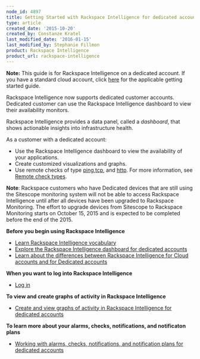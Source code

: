 ```yaml
---
node_id: 4897
title: Getting Started with Rackspace Intelligence for dedicated accounts
type: article
created_date: '2015-10-20'
created_by: Constanze Kratel
last_modified_date: '2016-01-15'
last_modified_by: Stephanie Fillmon
product: Rackspace Intelligence
product_url: rackspace-intelligence
---
```


**Note:** This guide is for Rackspace Intelligence on a dedicated
account. If you have a standard cloud account, click
[here](/how-to/getting-started-with-rackspace-intelligence-for-the-cloud)
for the applicable getting started guide.

Rackspace Intelligence now supports dedicated customer accounts.
Dedicated customer can use the Rackspace Intelligence dashboard to view
their availability monitors.

Rackspace Intelligence provides a data panel, called a *dashboard*, that
shows actionable insights into infrastructure health.

As a customer with a dedicated account:

-   Use the Rackspace Intelligence dashboard to view the availability of
    your applications.
-   Create customized visualizations and graphs.
-   Use remote checks of type
    [ping](http://docs.rackspace.com/cm/api/v1.0/cm-devguide/content/appendix-check-types-remote.html#section-ct-remote.ping),[tcp](http://docs.rackspace.com/cm/api/v1.0/cm-devguide/content/appendix-check-types-remote.html#section-ct-remote.tcp),
    and
    [http](http://docs.rackspace.com/cm/api/v1.0/cm-devguide/content/appendix-check-types-remote.html#section-ct-remote.http).
    For more information, see [Remote check
    types](http://docs.rackspace.com/cm/api/v1.0/cm-devguide/content/appendix-check-types-remote.html).

**Note**: Rackspace customers who have Dedicated devices that are still
using the Sitescope monitoring system will not be able to access
Rackspace Intelligence until after all devices have been upgraded to
Rackspace Monitoring. The effort to upgrade devices from Sitescope to
Rackspace Monitoring starts on October 15, 2015 and is expected to be
completed before the end of the 2015.

**Before you begin using Rackspace Intelligence**

-   [Learn Rackspace Intelligence
    vocabulary](/how-to/learning-the-rackspace-intelligence-vocabulary)
-   [Explore the Rackspace Intelligence dashboard for dedicated
    accounts](/how-to/understanding-the-rackspace-intelligence-user-interface-for-dedicated-accounts)
-   [Learn about the differences between Rackspace Intelligence for
    Cloud accounts and for Dedicated
    accounts](/how-to/differences-between-rackspace-intelligence-for-cloud-accounts-and-dedicated-accounts)

**When you want to log into Rackspace Intelligence**

-   [Log
    in](/how-to/log-in-to-rackspace-intelligence-for-dedicated-accounts)

**To view and create graphs of activity in Rackspace Intelligence**

-   [Create and view graphs of activity in Rackspace Intelligence for
    dedicated
    accounts](/how-to/viewing-and-creating-graphs-of-activity-in-rackspace-intelligence-for-dedicated-accounts)

**To learn more about your alarms, checks, notifications, and
notificaton plans**

-   [Working with alarms, checks, notifications, and notification plans
    for dedicated
    accounts](/how-to/working-with-alarms-checks-entities-notifications-and-notification-plans-in-rackspace)
